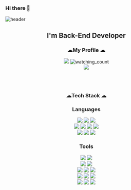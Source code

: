 ### Hi there 👋 
![header](https://capsule-render.vercel.app/api?type=waving&color=gradient&height=200&text=WelcomeTo%20My%20Github%20Page!&fontSize=40&fontAlign=70&fontAlignY=40&animation=twinkling&desc=-Still%20working%20to%20improve-&descAlign=78)

<div align=center>

## I'm Back-End Developer</b> 
  
### ☁My Profile ☁</b> 


<a href="https://hits.seeyoufarm.com"><img src="https://hits.seeyoufarm.com/api/count/incr/badge.svg?url=https%3A%2F%2Fgithub.com%2F0112shpark&count_bg=%236FD052&title_bg=%23000000&icon=github.svg&icon_color=%23E7E7E7&title=Visits&edge_flat=false"/></a>
<img src="https://komarev.com/ghpvc/?username=0112shpark&color=FF5200" alt="watching_count" /> 
<br>
<a href = "https://www.instagram.com/easyk4/"><img src="https://img.shields.io/badge/instagram-E4405F?style=flat&logo=Instagram&logoColor=white"/></a>

<br/><br/>
### ☁Tech Stack ☁ </b> 

### Languages
<img src="https://img.shields.io/badge/spring-6DB33F?style=flat&logo=spring&logoColor=white"> 
<img src="https://img.shields.io/badge/Linux-9999FF?style=flat&logo=Linux&logoColor=white"/></a>
<img src="https://img.shields.io/badge/PHP-777BB4?style=flat&logo=PHP&logoColor=white"/></a>
<br/>
<img src="https://img.shields.io/badge/Java-FF7800?style=flat&logo=Java&logoColor=white"/></a>
<img src="https://img.shields.io/badge/C-2F8D46?style=flat&logo=C&logoColor=white"/></a>
<img src="https://img.shields.io/badge/C++-00599C?style=flat&logo=C++&logoColor=white"/></a>
<img src="https://img.shields.io/badge/Python-3766AB?style=flat&logo=Python&logoColor=white"/></a>
<br/>
<img src="https://img.shields.io/badge/Javascript-F7DF1E?style=flat&logo=Javascript&logoColor=white"/></a>
<img src="https://img.shields.io/badge/CSS-29B2FE?style=flat&logo=CSS3&logoColor=white"/></a>
<img src="https://img.shields.io/badge/HTML5-E34F26?style=flat&logo=HTML5&logoColor=white"/></a>
 
### Tools
<img src="https://img.shields.io/badge/Git-FF4470?style=flat&logo=git&logoColor=white"/></a>
<img src="https://img.shields.io/badge/Github-000000?style=flat&logo=Github&logoColor=white"/></a> 
<br/>
<img src="https://img.shields.io/badge/Eclipse IDE-2C2255?style=flat&logo=Eclipse IDE&logoColor=white"/></a>
<img src="https://img.shields.io/badge/intellijidea-000000?style=flat&&logo=intellijidea&logoColor=white"><br/>
<img src="https://img.shields.io/badge/Visual Studio IDE-5C2D91?style=flat&logo=Visual Studio&logoColor=white"/></a>
<img src="https://img.shields.io/badge/Visual Studio Code-007ACC?style=flat&logo=Visual Studio&logoColor=white"/></a>
<img src="https://img.shields.io/badge/Android Studio-3DDC84?style=flate&logo=Android Studio&logoColor=white"/></a>
<br/>
<img src="https://img.shields.io/badge/Ubuntu-E95420?style=flat&logo=Ubuntu&logoColor=white"/></a>
<img src="https://img.shields.io/badge/Jupyter-F37626.svg?&style=flat&logo=Jupyter&logoColor=white"/></a>
<img src="https://img.shields.io/badge/postman-FF6C37?style=flat&logo=postman&logoColor=white"> 
<br/>
<img src="https://img.shields.io/badge/Amazon AWS-232F3E?style=flat&logo=Amazon AWS&logoColor=white"/></a>
<img src="https://img.shields.io/badge/OracleS-F80000?style=flat&logo=OracleS&logoColor=white"/></a>
<img src="https://img.shields.io/badge/Mysql-CC2927?style=flat&logo=MySql&logoColor=white"/></a>

<!--
**lakedata/lakedata** is a ✨ _special_ ✨ repository because its `README.md` (this file) appears on your GitHub profile.

Here are some ideas to get you started:

- 🔭 I’m currently working on ...
- 🌱 I’m currently learning ...
- 👯 I’m looking to collaborate on ...
- 🤔 I’m looking for help with ...
- 💬 Ask me about ...
- 📫 How to reach me: ...
- 😄 Pronouns: ...
- ⚡ Fun fact: ...
-->
